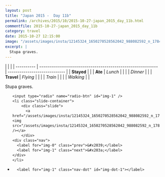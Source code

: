```yaml
---
layout: post
title: "Japan 2015 -  Day 11b"
permalink: /archives/2015/10/2015-10-27-japan_2015_day_11b.html
commentfile: 2015-10-27-japan_2015_day_11b
category: travel
date: 2015-10-27 12:15:00
image: "/assets/images/insta/12145324_1650270528562042_988082592_n_17845022785047535.jpg"
excerpt: |
  Stupa graves.
---
```


|            |                                                              |
| ---------- | ------------------------------------------------------------ | ----------------------------- |
| **Stayed** |  |
| **Ate**    | _Lunch_                                                      |          |
|            | _Dinner_                                                     |          |
| **Travel** | _Flying_                                                     |          |
|            | _Train_                                                      |          |
|            | _Walking_                                                    |          |


Stupa graves.


<ul class="slides">

    <input type="radio" name="radio-btn" id="img-1" />
    <li class="slide-container">
        <div class="slide">
          <a href="/assets/images/insta/12145324_1650270528562042_988082592_n_17845022785047535.jpg"><img src="/assets/images/insta/12145324_1650270528562042_988082592_n_17845022785047535.jpg" /></a>
        </div>
    <div class="nav">
      <label for="img-0" class="prev">&#x2039;</label>
      <label for="img-1" class="next">&#x203a;</label>
    </div>
    </li>
			
<li class="nav-dots">

      <label for="img-1" class="nav-dot" id="img-dot-1"></label>

</li>
</ul>        
             

		